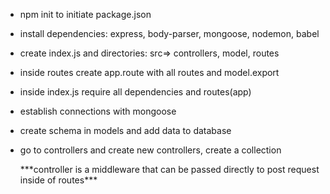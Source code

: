 - npm init to initiate package.json
- install dependencies: express, body-parser, mongoose, nodemon, babel
- create index.js and directories: src=> controllers, model, routes
- inside routes create app.route with all routes and model.export
- inside index.js require all dependencies and routes(app)
- establish connections with mongoose
- create schema in models and add data to database
- go to controllers and create new controllers, create a collection

  \*\*\*controller is a middleware that can be passed directly to post request inside of routes\*\*\*
